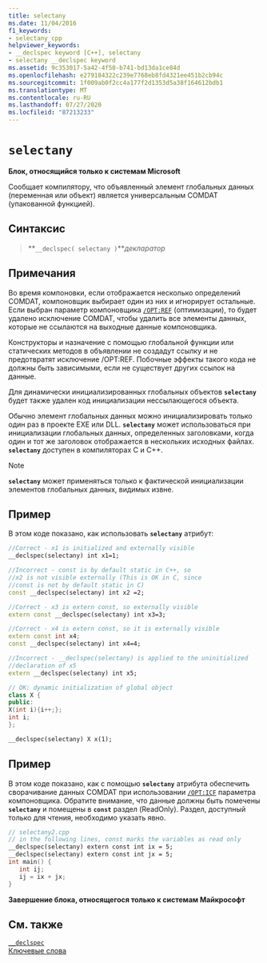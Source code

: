 ```yaml
---
title: selectany
ms.date: 11/04/2016
f1_keywords:
- selectany_cpp
helpviewer_keywords:
- __declspec keyword [C++], selectany
- selectany __declspec keyword
ms.assetid: 9c353017-5a42-4f50-b741-bd13da1ce84d
ms.openlocfilehash: e279184322c239e7768eb8fd4321ee451b2cb94c
ms.sourcegitcommit: 1f009ab0f2cc4a177f2d1353d5a38f164612bdb1
ms.translationtype: MT
ms.contentlocale: ru-RU
ms.lasthandoff: 07/27/2020
ms.locfileid: "87213233"
---
```

# `selectany`

**Блок, относящийся только к системам Microsoft**

Сообщает компилятору, что объявленный элемент глобальных данных (переменная или объект) является универсальным COMDAT (упакованной функцией).

## <a name="syntax"></a>Синтаксис

> **`__declspec( selectany )`***декларатор*

## <a name="remarks"></a>Примечания

Во время компоновки, если отображается несколько определений COMDAT, компоновщик выбирает один из них и игнорирует остальные. Если выбран параметр компоновщика [`/OPT:REF`](../build/reference/opt-optimizations.md) (оптимизации), то будет удалено исключение COMDAT, чтобы удалить все элементы данных, которые не ссылаются на выходные данные компоновщика.

Конструкторы и назначение с помощью глобальной функции или статических методов в объявлении не создадут ссылку и не предотвратят исключение /OPT:REF. Побочные эффекты такого кода не должны быть зависимыми, если не существует других ссылок на данные.

Для динамически инициализированных глобальных объектов **`selectany`** будет также удален код инициализации нессылающегося объекта.

Обычно элемент глобальных данных можно инициализировать только один раз в проекте EXE или DLL. **`selectany`** может использоваться при инициализации глобальных данных, определенных заголовками, когда один и тот же заголовок отображается в нескольких исходных файлах. **`selectany`** доступен в компиляторах C и C++.

> [!NOTE]
> **`selectany`** может применяться только к фактической инициализации элементов глобальных данных, видимых извне.

## <a name="example"></a>Пример

В этом коде показано, как использовать **`selectany`** атрибут:

```cpp
//Correct - x1 is initialized and externally visible
__declspec(selectany) int x1=1;

//Incorrect - const is by default static in C++, so
//x2 is not visible externally (This is OK in C, since
//const is not by default static in C)
const __declspec(selectany) int x2 =2;

//Correct - x3 is extern const, so externally visible
extern const __declspec(selectany) int x3=3;

//Correct - x4 is extern const, so it is externally visible
extern const int x4;
const __declspec(selectany) int x4=4;

//Incorrect - __declspec(selectany) is applied to the uninitialized
//declaration of x5
extern __declspec(selectany) int x5;

// OK: dynamic initialization of global object
class X {
public:
X(int i){i++;};
int i;
};

__declspec(selectany) X x(1);
```

## <a name="example"></a>Пример

В этом коде показано, как с помощью **`selectany`** атрибута обеспечить сворачивание данных COMDAT при использовании [`/OPT:ICF`](../build/reference/opt-optimizations.md) параметра компоновщика. Обратите внимание, что данные должны быть помечены **`selectany`** и помещены в **`const`** раздел (ReadOnly). Раздел, доступный только для чтения, необходимо указать явно.

```cpp
// selectany2.cpp
// in the following lines, const marks the variables as read only
__declspec(selectany) extern const int ix = 5;
__declspec(selectany) extern const int jx = 5;
int main() {
   int ij;
   ij = ix + jx;
}
```

**Завершение блока, относящегося только к системам Майкрософт**

## <a name="see-also"></a>См. также

[`__declspec`](../cpp/declspec.md)<br/>
[Ключевые слова](../cpp/keywords-cpp.md)
